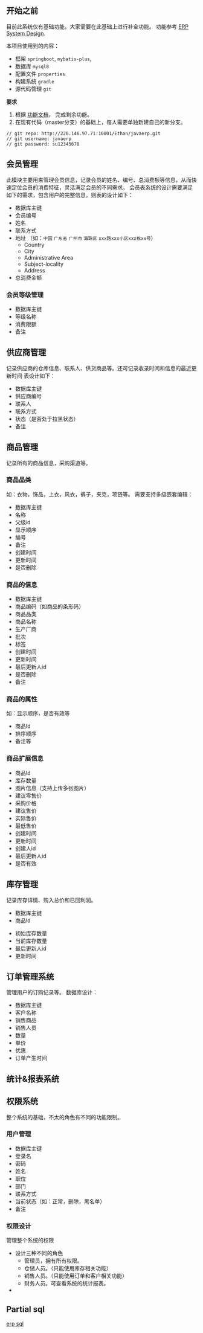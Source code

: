 
## 开始之前
目前此系统仅有基础功能，大家需要在此基础上进行补全功能。 功能参考 [ERP System Design](/doc/erp管理系统.pdf ':ignore').

本项目使用到的内容： 
- 框架 `springboot`, `mybatis-plus`, 
- 数据库 `mysql8`
- 配置文件 `properties` 
- 构建系统 `gradle` 
- 源代码管理 `git` 

**要求**
1. 根据 [功能文档](/doc/erp管理系统.pdf ':ignore')， 完成剩余功能。
2. 在现有代码（master分支）的基础上，每人需要单独新建自己的新分支。

```
// git repo: http://220.146.97.71:10001/Ethan/javaerp.git
// git username: javaerp
// git password: su12345678
```

## 会员管理
此模块主要用来管理会员信息，记录会员的姓名、编号、总消费额等信息，从而快速定位会员的消费特征，灵活满足会员的不同需求。
会员表系统的设计需要满足如下的需求，包含用户的完整信息。则表的设计如下：
- 数据库主键
- 会员编号
- 姓名
- 联系方式
- 地址 （如：`中国` `广东省` `广州市` `海珠区` `xxx路xxx小区xxx栋xx号`）
  - Country 
  - City
  - Administrative Area 
  - Subject-locality
  - Address
- 总消费金额
### 会员等级管理
- 数据库主键
- 等级名称
- 消费限额
- 备注

## 供应商管理
记录供应商的仓库信息、联系人、供货商品等。还可记录收录时间和信息的最近更新时间
表设计如下：
- 数据库主键
- 供应商编号
- 联系人
- 联系方式
- 状态（是否处于拉黑状态）
- 备注
  
## 商品管理
记录所有的商品信息，采购渠道等。
### 商品品类
如：衣物，饰品，上衣，风衣，裤子，夹克，项链等。
需要支持多级嵌套编辑：
- 数据库主键
- 名称
- 父级id
- 显示顺序
- 编号
- 备注
- 创建时间
- 更新时间
- 是否删除

### 商品的信息
- 数据库主键
- 商品编码（如商品的条形码）
- 商品品类
- 商品名称
- 生产厂商
- 批次
- 标签
- 创建时间
- 更新时间
- 最后更新人id
- 是否删除
- 备注

### 商品的属性
如：显示顺序，是否有效等
- 商品Id
- 排序顺序
- 备注等

### 商品扩展信息
- 商品Id
- 库存数量
- 图片信息（支持上传多张图片）
- 建议零售价
- 采购价格
- 建议售价
- 实际售价
- 最低售价
- 创建时间
- 更新时间
- 创建人id
- 最后更新人id
- 是否有效


## 库存管理
<!-- 管理仓库信息以及货物的各自的库存信息
### 仓库管理 -->
记录库存详情、购入总价和已回利润。
- 数据库主键
- 商品Id
<!-- - 仓库id -->
- 初始库存数量
- 当前库存数量
- 最后更新人id
- 更新时间

## 订单管理系统
管理用户的订购记录等。
数据库设计：
- 数据库主键
- 客户名称
- 销售商品
- 销售人员
- 数量
- 单价
- 优惠
- 订单产生时间
## 统计&报表系统
## 权限系统
整个系统的基础，不太的角色有不同的功能限制。
### 用户管理
- 数据库主键
- 登录名
- 密码
- 姓名
- 职位
- 部门
- 联系方式
- 当前状态（如：正常，删除，黑名单）
- 备注

### 权限设计
管理整个系统的权限
- 设计三种不同的角色
  - 管理员，拥有所有权限。
  - 仓储人员。（只能使用库存相关功能）
  - 销售人员。（只能使用订单和客户相关功能）
  - 财务人员。可查看系统的统计报表。
- 


## Partial sql
[erp sql](../practice/erp_sql.md)